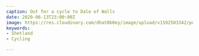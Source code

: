 ```yaml
---
caption: Out for a cycle to Dale of Walls
date: 2020-06-13T23:00:00Z
image: https://res.cloudinary.com/dhat0b0ey/image/upload/v1592503342/portfolio/latestimages/55CC515D-FB48-4217-BB22-8FE1EB9C6402_c2fupo.jpg
keywords:
- Shetland
- Cycling

---
```

